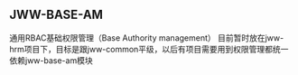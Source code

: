 ## JWW-BASE-AM
通用RBAC基础权限管理（Base Authority management）
目前暂时放在jww-hrm项目下，目标是跟jww-common平级，以后有项目需要用到权限管理都统一依赖jww-base-am模块